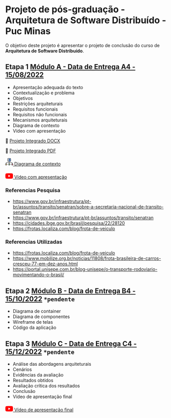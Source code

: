 # Projeto de pós-graduação - Arquitetura de Software Distribuído - Puc Minas

O objetivo deste projeto é apresentar o projeto de conclusão do curso de **Arquitetura de Software Distribuído**.

## **Etapa 1** [Módulo A - Data de Entrega A4 - 15/08/2022](https://pucminas.instructure.com/courses/64585/assignments/505763)

- Apresentação adequada do texto
- Contextualização e problema
- Objetivos
- Restrições arquiteturais
- Requisitos funcionais
- Requisitos não funcionais
- Mecanismos arquiteturais
- Diagrama de contexto
- Vídeo com apresentação

:memo: [Projeto Integrado DOCX](./etapa-01/projeto-integrado-aisoftware-tracker.docx)

:page_facing_up: [Projeto Integrado PDF](./etapa-01/projeto-integrado-aisoftware-tracker.pdf)

[![diagrama de contexto](./etapa-01/img/diagrama-contexto.png) Diagrama de contexto](./etapa-01/diagrama-contexto.drawio)

[![Assistir vídeo](./etapa-01/img/youtube.png) Vídeo com apresentação](#)

### Referencias Pesquisa
- https://www.gov.br/infraestrutura/pt-br/assuntos/transito/senatran/sobre-a-secretaria-nacional-de-transito-senatran
- https://www.gov.br/infraestrutura/pt-br/assuntos/transito/senatran
- https://cidades.ibge.gov.br/brasil/pesquisa/22/28120
- https://frotas.localiza.com/blog/frota-de-veiculo

### Referencias Utilizadas
- https://frotas.localiza.com/blog/frota-de-veiculo
- https://www.mobilize.org.br/noticias/11808/frota-brasileira-de-carros-cresceu-77-em-dez-anos.html
- https://portal.unisepe.com.br/blog-unisepe/o-transporte-rodoviario-movimentando-o-brasil/


## **Etapa 2** [Módulo B - Data de Entrega B4 - 15/10/2022](https://pucminas.instructure.com/courses/64585/assignments/505764) `*pendente`

- Diagrama de container
- Diagrama de componentes
- Wireframe de telas
- Código da aplicação


## **Etapa 3** [Módulo C - Data de Entrega C4 - 15/12/2022](https://pucminas.instructure.com/courses/64585/assignments/505766) `*pendente`

- Análise das abordagens arquiteturais
- Cenários
- Evidências da avaliação
- Resultados obtidos
- Avaliação crítica dos resultados
- Conclusão
- Vídeo de apresentação final

[![Assistir vídeo](./etapa-01/img/youtube.png) Vídeo de apresentação final](#)
